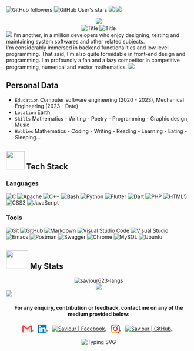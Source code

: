 <img alt="GitHub followers" src="https://img.shields.io/github/followers/saviour623?style=social">&nbsp;<img alt="GitHub User's stars" src="https://img.shields.io/github/stars/saviour623?style=social">&nbsp;<img src="https://komarev.com/ghpvc/?username=saviour623&color=447ff7&label=Visitor+count" />&nbsp;<img src="https://komarev.com/ghpvc/?username=saviour623&color=blue" />
<div align="center">
<img src="https://github.com/saviour623/saviour623/assets/106999975/ea1ea1e9-573e-4e9b-8312-e0bd9c770d4c" width=750em />
</div>
<div align="center">
  <img src="https://readme-typing-svg.herokuapp.com?font=Architects+Daughter&color=%FFBO40&size=50&center=true&vCenter=true&height=60&width=600&lines=Hello!!+I'm+Michael+Saviour;Welcome+to+my+profile!" alt="Title"></img>
<img src="https://readme-typing-svg.herokuapp.com?font=Architects+Daughter&color=%2338C2FF&size=50&center=true&vCenter=true&height=60&width=600&lines=So,+let+me+tell+you;a+little+about+my+self+%3C3" alt="Title"></img>
</div>
<img src="https://user-images.githubusercontent.com/73097560/115834477-dbab4500-a447-11eb-908a-139a6edaec5c.gif"></img> I'm another, in a million developers who enjoy designing, testing and maintaining system softwares and other related subjects.<br>
I'm considerably immersed in backend functionalities and low level programming. That said, I'm also quite formidable in front-end design and programming. I'm profoundly a fan and a lazy competitor in competitive programming, numerical and vector mathematics. 
<img src="https://user-images.githubusercontent.com/73097560/115834477-dbab4500-a447-11eb-908a-139a6edaec5c.gif"></img>

## Personal Data
* ```Education``` Computer software engineering (2020 - 2023), Mechanical Engineering (2023 - Date)
* ```Location``` Earth
* ```Skills``` Mathematics - Writing - Poetry - Programming - Graphic design, Music
* ```Hobbies``` Mathematics - Coding - Writing - Reading - Learning - Eating - Sleeping...

## <img src="https://media2.giphy.com/media/QssGEmpkyEOhBCb7e1/giphy.gif?cid=ecf05e47a0n3gi1bfqntqmob8g9aid1oyj2wr3ds3mg700bl&rid=giphy.gif" width="50px" height="50px"> Tech Stack
### Languages
![C](https://img.shields.io/badge/c-%2300599C.svg?style=for-the-badge&logo=c&logoColor=white) ![Apache](https://img.shields.io/badge/apache-%23D42029.svg?style=for-the-badge&logo=apache&logoColor=white) ![C++](https://img.shields.io/badge/C++-%236DB33F.svg?style=for-the-badge&logo=C++&logoColor=white) ![Bash](https://img.shields.io/badge/Bash-5C2D91?style=for-the-badge&logo=bash&logoColor=white) ![Python](https://img.shields.io/badge/Python-3776AB?style=for-the-badge&logo=python&logoColor=white) ![Flutter](https://img.shields.io/badge/Flutter-%2302569B.svg?style=for-the-badge&logo=Flutter&logoColor=white) ![Dart](https://img.shields.io/badge/dart-%230175C2.svg?style=for-the-badge&logo=dart&logoColor=white) ![PHP](https://img.shields.io/badge/php-%23777BB4.svg?style=for-the-badge&logo=php&logoColor=white)
![HTML5](https://img.shields.io/badge/html5-%23E34F26.svg?style=for-the-badge&logo=html5&logoColor=white) ![CSS3](https://img.shields.io/badge/css3-%231572B6.svg?style=for-the-badge&logo=css3&logoColor=white) ![JavaScript](https://img.shields.io/badge/javascript-%23323330.svg?style=for-the-badge&logo=javascript&logoColor=%23F7DF1E)
### Tools
![Git](https://img.shields.io/badge/git-%23F05033.svg?style=for-the-badge&logo=git&logoColor=white) ![GitHub](https://img.shields.io/badge/github-%23121011.svg?style=for-the-badge&logo=github&logoColor=white) ![Markdown](https://img.shields.io/badge/markdown-%23000000.svg?style=for-the-badge&logo=markdown&logoColor=white)
![Visual Studio Code](https://img.shields.io/badge/Visual%20Studio%20Code-0078d7.svg?style=for-the-badge&logo=visual-studio-code&logoColor=white) ![Visual Studio](https://img.shields.io/badge/Visual%20Studio-5C2D91.svg?style=for-the-badge&logo=visual-studio&logoColor=white) ![Emacs](https://img.shields.io/badge/Emacs-%237F5AB6.svg?&style=for-the-badge&logo=gnu-emacs&logoColor=white) ![Postman](https://img.shields.io/badge/Postman-FF6C37?style=for-the-badge&logo=postman&logoColor=white) ![Swagger](https://img.shields.io/badge/-Swagger-%23Clojure?style=for-the-badge&logo=swagger&logoColor=white)
![Chrome](https://img.shields.io/badge/Google_chrome-4285F4?style=for-the-badge&logo=Google-chrome&logoColor=white) ![MySQL](https://img.shields.io/badge/MySQL-005C84?style=for-the-badge&logo=mysql&logoColor=whitehttps://img.shields.io/badge/C-00599C?style=for-the-badge&logo=c&logoColor=white) ![Ubuntu](https://img.shields.io/badge/Ubuntu-E95420?style=for-the-badge&logo=ubuntu&logoColor=white)
## <img src="https://media0.giphy.com/media/cNZqrH5IzOG0xrlWks/giphy.gif?cid=ecf05e47map255q427en9uprqc1sb0unjq5k4fnqg5pmhhs4&rid=giphy.gif&ct=s" width="60px" height="50px"> My Stats
<div align="center">
<img height="150em" src="https://github-readme-stats.vercel.app/api/top-langs/?username=saviour623&layout=compact&show_icon=true&theme=algolia" alt="saviour623-langs"/>
<!-- <img height="150em" src="https://github-readme-stats.vercel.app/api/?username=saviour623&layout=compact&show_icon=true&theme=algolia" alt="saviour623-stats"/> 
-->
</div>
<div align="center">
  <img src="http://github-readme-streak-stats.herokuapp.com?user=saviour623&theme=algolia&hide_border=true" />
  </div>
<img src="https://user-images.githubusercontent.com/73097560/115834477-dbab4500-a447-11eb-908a-139a6edaec5c.gif" />
<h4 align="center">For any enquiry, contribution or feedback, contact me on any of the medium provided below: </h4>
<div align="center">
 <a href="mailto:saviourme33@gmail.com" >
    <img align="center" alt="Saviour | Gmail" width="26px" src="https://github.com/SatYu26/SatYu26/blob/master/Assets/Gmail.svg" />
  </a> &nbsp;&nbsp;
  
  <a href="https://www.linkedin.com/" target="_blank">
    <img align="center" alt="Saviour | Linkedin" width="24px" src="https://github.com/SatYu26/SatYu26/blob/master/Assets/Linkedin.svg" />
  </a> &nbsp;&nbsp;
  
  <a href="https://www.facebook.com/saviour.michael.1650" target="_blank">
      <img align="center" alt="Saviour | Facebook" width="24px" src="https://upload.wikimedia.org/wikipedia/en/thumb/0/04/Facebook_f_logo_%282021%29.svg/100px-Facebook_f_logo_%282021%29.svg.png" />
  </a> &nbsp;&nbsp;
  
  <a href="https://www.instagram.com/" target="_blank">
    <img align="center" alt="Saviour| Instagram" width="24px" src="https://github.com/SatYu26/SatYu26/blob/master/Assets/Instagram.svg" />
  </a> &nbsp;&nbsp;
  
  <a href="https://profile-summary-for-github.herokuapp.com/user/saviour623" target="_blank">
    <img align="center" alt="Saviour | GitHub" width="26px" src="https://upload.wikimedia.org/wikipedia/commons/thumb/a/ae/Github-desktop-logo-symbol.svg/1024px-Github-desktop-logo-symbol.svg.png" />
  </a> &nbsp;&nbsp;
<p></p>
<img src="https://readme-typing-svg.herokuapp.com?font=Monospace&duration=3000&pause=100&center=true&repeat=true&width=450&lines=Before+you+go%2C+remember%2C+%22simplicity%2C;carried+to+the+extreme%2C+++becomes+;elegance.%E2%80%9D+%E2%80%94+Jon+Franklin+;Thanks+for+visiting+my+profile.+Bye!!" alt="Typing SVG" /></a>
  </div>

